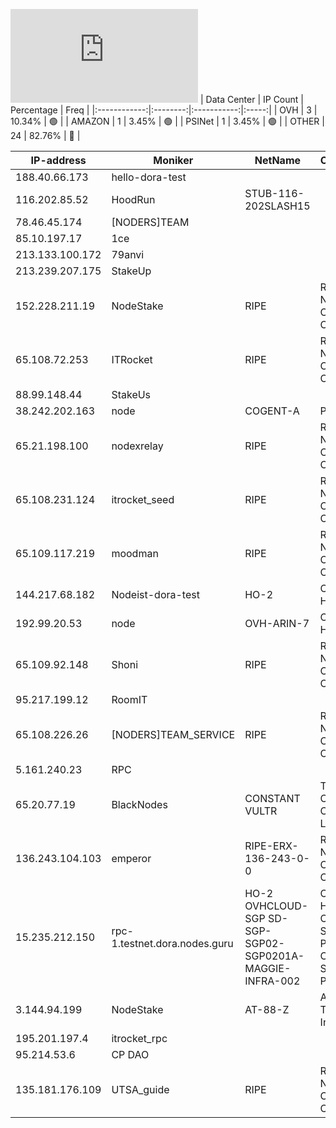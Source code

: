 ![Diagramm](https://github.com/obajay/StateSync-snapshots/blob/main/Projects/Dora/1/README.md)
| Data Center | IP Count | Percentage | Freq |
|:------------:|:--------:|:-----------:|:-----:|
| OVH | 3 | 10.34% | 🟢 |
| AMAZON | 1 | 3.45% | 🟢 |
| PSINet | 1 | 3.45% | 🟢 |
| OTHER | 24 | 82.76% | 🔴 |

<!-- START_TABLE -->
| IP-address | Moniker | NetName | Organization |
|-------------|-------------|-------------|-------------|
| 188.40.66.173 | hello-dora-test |  |  |
| 116.202.85.52 | HoodRun | STUB-116-202SLASH15 |  |
| 78.46.45.174 | [NODERS]TEAM |  |  |
| 85.10.197.17 | 1ce |  |  |
| 213.133.100.172 | 79anvi |  |  |
| 213.239.207.175 | StakeUp |  |  |
| 152.228.211.19 | NodeStake | RIPE | RIPE Network Coordination Centre |
| 65.108.72.253 | ITRocket | RIPE | RIPE Network Coordination Centre |
| 88.99.148.44 | StakeUs |  |  |
| 38.242.202.163 | node | COGENT-A | PSINet, Inc. |
| 65.21.198.100 | nodexrelay | RIPE | RIPE Network Coordination Centre |
| 65.108.231.124 | itrocket_seed | RIPE | RIPE Network Coordination Centre |
| 65.109.117.219 | moodman | RIPE | RIPE Network Coordination Centre |
| 144.217.68.182 | Nodeist-dora-test | HO-2 | OVH Hosting, Inc. |
| 192.99.20.53 | node | OVH-ARIN-7 | OVH Hosting, Inc. |
| 65.109.92.148 | Shoni | RIPE | RIPE Network Coordination Centre |
| 95.217.199.12 | RoomIT |  |  |
| 65.108.226.26 | [NODERS]TEAM_SERVICE | RIPE | RIPE Network Coordination Centre |
| 5.161.240.23 | RPC |  |  |
| 65.20.77.19 | BlackNodes | CONSTANT VULTR | The Constant Company, LLC |
| 136.243.104.103 | emperor | RIPE-ERX-136-243-0-0 | RIPE Network Coordination Centre |
| 15.235.212.150 | rpc-1.testnet.dora.nodes.guru | HO-2 OVHCLOUD-SGP SD-SGP-SGP02-SGP0201A-MAGGIE-INFRA-002 | OVH Hosting, Inc. OVH Singapore PTE. LTD OVH Singapore PTE. LTD |
| 3.144.94.199 | NodeStake | AT-88-Z | Amazon Technologies Inc. |
| 195.201.197.4 | itrocket_rpc |  |  |
| 95.214.53.6 | CP DAO |  |  |
| 135.181.176.109 | UTSA_guide | RIPE | RIPE Network Coordination Centre |

<!-- END_TABLE -->